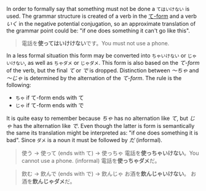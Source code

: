 In order to formally say that something must not be done a `てはいけない` is used. The grammar structure is created of a verb in the [て-form](52) and a verb *いく* in the negative potential conjugation, so an approximate translation of the grammar point could be: "if one does something it can't go like this".
>電話を**使ってはいけけない**です。You must not use a phone.

In a less formal situation this form may be converted into `ちゃいけない` or `じゃいけない`, as well as `ちゃダメ` or `じゃダメ`. This form is also based on the *て-form* of the verb, but the final *て* or *で* is dropped. Distinction between *～ちゃ* and *～じゃ* is determined by the alternation of the *て-form*. The rule is the following:
- `ちゃ` if て-form ends with て
- `じゃ` if て-form ends with で

It is quite easy to remember because *ちゃ* has no alternation like *て*, but *じゃ* has the alternation like *で*. Even though the latter is form is semantically the same its translation might be interpreted as: "if one does something it is bad". Since `ダメ` is a noun it must be followed by *だ* (informal).
>使う -> 使って (ends with て) -> 使っちゃ
>電話を**使っちゃいけない**。You cannot use a phone. (informal)
>電話を**使っちゃダメ**だ。

>飲む -> 飲んで (ends with で) -> 飲んじゃ
>お酒を**飲んじゃいけない**。
>お酒を**飲んじゃダメ**だ。